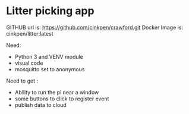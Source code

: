 # Litter picking app

GITHUB url is: https://github.com/cinkpen/crawford.git
Docker Image is: cinkpen/litter:latest

Need:
- Python 3 and VENV module
- visual code
- mosquitto set to anonymous



Need to get :

- Ability to run the pi near a window
- some buttons to click to register event
- publish data to cloud
